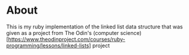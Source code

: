 # About
This is my ruby implementation of the linked list data structure that was given as a project from The Odin's (computer science)[https://www.theodinproject.com/courses/ruby-programming/lessons/linked-lists] project



